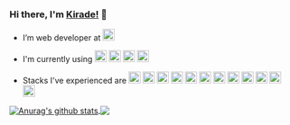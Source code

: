 ### Hi there, I'm [Kirade!](https://kirade.github.io) 👋

- I’m web developer at <a href="https://github.com/8percent" title="8percent"><img src="https://avatars1.githubusercontent.com/u/16668186?s=60&v=4" alt="8percent" width="21px" height="21px"></a>
- I'm currently using <a href="https://www.python.org/" title="Python"><img src="https://github.com/tomchen/stack-icons/blob/master/logos/python.svg" alt="Python" width="21px" height="21px"></a>
<a href="https://www.djangoproject.com/" title="Django"><img src="https://github.com/tomchen/stack-icons/blob/master/logos/django.svg" alt="Django" width="21px" height="21px"></a>
<a href="https://www.postgresql.org/" title="PostgreSQL"><img src="https://github.com/tomchen/stack-icons/blob/master/logos/postgresql.svg" alt="PostgreSQL" width="21px" height="21px"></a>
<a href="https://aws.amazon.com/" title="AWS"><img src="https://github.com/tomchen/stack-icons/blob/master/logos/aws.svg" alt="AWS" width="21px" height="21px"></a>

- Stacks I've experienced are
<a href="https://www.docker.com/" title="docker"><img src="https://github.com/tomchen/stack-icons/blob/master/logos/docker-icon.svg" alt="docker" width="21px" height="21px"></a>
<a href="https://codecov.io/" title="Codecov"><img src="https://github.com/tomchen/stack-icons/blob/master/logos/codecov.svg" alt="Codecov" width="21px" height="21px"></a>
<a href="https://git-scm.com/" title="Git"><img src="https://github.com/tomchen/stack-icons/blob/master/logos/git-icon.svg" alt="Git" width="21px" height="21px"></a>
<a href="https://www.getpostman.com/" title="Postman"><img src="https://github.com/tomchen/stack-icons/blob/master/logos/postman.svg" alt="Postman" width="21px" height="21px"></a>
<a href="https://www.nginx.com/" title="NGINX"><img src="https://github.com/tomchen/stack-icons/blob/master/logos/nginx.svg" alt="NGINX" width="21px" height="21px"></a>
<a href="https://www.w3.org/TR/CSS/" title="CSS3"><img src="https://github.com/tomchen/stack-icons/blob/master/logos/css-3.svg" alt="CSS3" width="21px" height="21px"></a>
<a href="https://www.w3.org/TR/html5/" title="HTML5"><img src="https://github.com/tomchen/stack-icons/blob/master/logos/html-5.svg" alt="HTML5" width="21px" height="21px"></a>
<a href="https://github.com/" title="Github"><img src="https://github.com/tomchen/stack-icons/blob/master/logos/github-icon.svg" alt="Github" width="21px" height="21px"></a>
<a href="https://redis.io/" title="Redis"><img src="https://github.com/tomchen/stack-icons/blob/master/logos/redis.svg" alt="Redis" width="21px" height="21px"></a>
<a href="https://www.apple.com/macos/" title="Mac OS"><img src="https://github.com/tomchen/stack-icons/blob/master/logos/macOS.svg" alt="Mac OS" width="21px" height="21px"></a>
<a href="https://storybook.js.org/" title="Storybook"><img src="https://github.com/tomchen/stack-icons/blob/master/logos/storybook-icon.svg" alt="Storybook" width="21px" height="21px"></a>
<a href="https://zeplin.io/" title="Zeplin"><img src="https://github.com/tomchen/stack-icons/blob/master/logos/zeplin.svg" alt="Zeplin" width="21px" height="21px"></a>


<a href="https://github.com/anuraghazra/github-readme-stats">
  <img align="center" src="https://github-readme-stats.vercel.app/api?username=kirade&count_private=true&show_icons=true)](https://github.com/anuraghazra/github-readme-stats" alt="Anurag's github stats" />
</a>



<a href="https://github.com/anuraghazra/github-readme-stats">
  <!-- Change the `github-readme-stats.anuraghazra1.vercel.app` to `github-readme-stats.vercel.app`  -->
  <img align="center" src="https://github-readme-stats.anuraghazra1.vercel.app/api/top-langs/?username=kirade&layout=compact" />
</a>

<!--
**Kirade/kirade** is a ✨ _special_ ✨ repository because its `README.md` (this file) appears on your GitHub profile.

Here are some ideas to get you started:

- 🔭 I’m currently working on ...
- 🌱 I’m currently learning ...
- 👯 I’m looking to collaborate on ...
- 🤔 I’m looking for help with ...
- 💬 Ask me about ...
- 📫 How to reach me: ...
- 😄 Pronouns: ...
- ⚡ Fun fact: ...
-->
